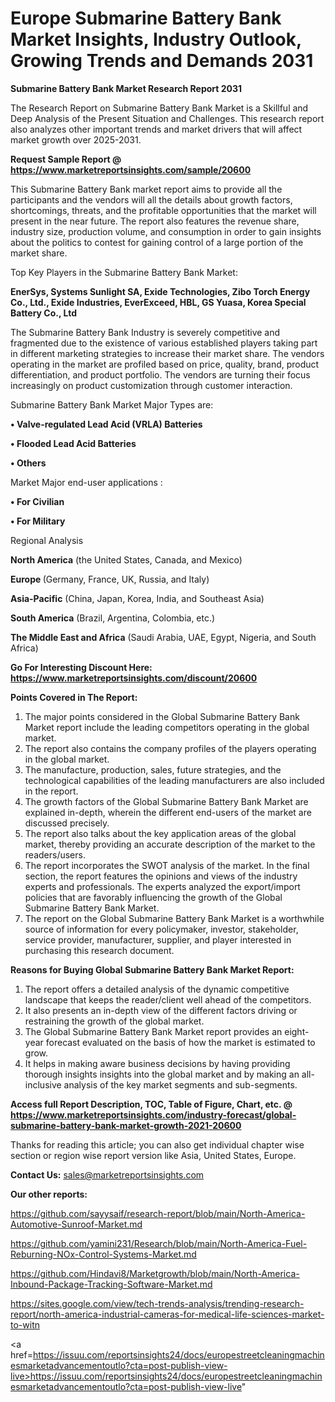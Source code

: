 # Europe Submarine Battery Bank Market Insights, Industry Outlook, Growing Trends and Demands 2031

<strong>Submarine Battery Bank Market Research Report 2031</strong>

The Research Report on Submarine Battery Bank Market is a Skillful and Deep Analysis of the Present Situation and Challenges. This research report also analyzes other important trends and market drivers that will affect market growth over 2025-2031.

<strong>Request Sample Report @ <a href=https://www.marketreportsinsights.com/sample/20600>https://www.marketreportsinsights.com/sample/20600</a></strong>

This Submarine Battery Bank market report aims to provide all the participants and the vendors will all the details about growth factors, shortcomings, threats, and the profitable opportunities that the market will present in the near future. The report also features the revenue share, industry size, production volume, and consumption in order to gain insights about the politics to contest for gaining control of a large portion of the market share.

Top Key Players in the Submarine Battery Bank Market:

<strong>EnerSys, Systems Sunlight SA, Exide Technologies, Zibo Torch Energy Co., Ltd., Exide Industries, EverExceed, HBL, GS Yuasa, Korea Special Battery Co., Ltd</strong>

The Submarine Battery Bank Industry is severely competitive and fragmented due to the existence of various established players taking part in different marketing strategies to increase their market share. The vendors operating in the market are profiled based on price, quality, brand, product differentiation, and product portfolio. The vendors are turning their focus increasingly on product customization through customer interaction.

Submarine Battery Bank Market Major Types are:

<strong>• Valve-regulated Lead Acid (VRLA) Batteries

• Flooded Lead Acid Batteries

• Others</strong>

Market Major end-user applications :

<strong>• For Civilian

• For Military</strong>

Regional Analysis

</u><strong><b>North America</b></strong> (the United States, Canada, and Mexico)

<strong><b>Europe </b></strong>(Germany, France, UK, Russia, and Italy)

<strong><b>Asia-Pacific</b></strong> (China, Japan, Korea, India, and Southeast Asia)

<strong><b>South America</b></strong> (Brazil, Argentina, Colombia, etc.)

<strong><b>The Middle East and Africa</b></strong> (Saudi Arabia, UAE, Egypt, Nigeria, and South Africa)

<strong>Go For Interesting Discount Here: <a href=https://www.marketreportsinsights.com/discount/20600>https://www.marketreportsinsights.com/discount/20600</a></strong>

<strong>Points Covered in The Report:</strong>
<ol>
  <li>The major points considered in the Global Submarine Battery Bank Market report include the leading competitors operating in the global market.</li>
  <li>The report also contains the company profiles of the players operating in the global market.</li>
  <li>The manufacture, production, sales, future strategies, and the technological capabilities of the leading manufacturers are also included in the report.</li>
  <li>The growth factors of the Global Submarine Battery Bank Market are explained in-depth, wherein the different end-users of the market are discussed precisely.</li>
  <li>The report also talks about the key application areas of the global market, thereby providing an accurate description of the market to the readers/users.</li>
  <li>The report incorporates the SWOT analysis of the market. In the final section, the report features the opinions and views of the industry experts and professionals. The experts analyzed the export/import policies that are favorably influencing the growth of the Global Submarine Battery Bank Market.</li>
  <li>The report on the Global Submarine Battery Bank Market is a worthwhile source of information for every policymaker, investor, stakeholder, service provider, manufacturer, supplier, and player interested in purchasing this research document.</li>
</ol>
<strong>Reasons for Buying Global Submarine Battery Bank Market Report:</strong>

<ol>
  <li>The report offers a detailed analysis of the dynamic competitive landscape that keeps the reader/client well ahead of the competitors.</li>
  <li>It also presents an in-depth view of the different factors driving or restraining the growth of the global market.</li>
  <li>The Global Submarine Battery Bank Market report provides an eight-year forecast evaluated on the basis of how the market is estimated to grow.</li>
  <li>It helps in making aware business decisions by having providing thorough insights insights into the global market and by making an all-inclusive analysis of the key market segments and sub-segments.</li>
</ol>
<strong>Access full Report Description, TOC, Table of Figure, Chart, etc. @ <a href=https://www.marketreportsinsights.com/industry-forecast/global-submarine-battery-bank-market-growth-2021-20600>https://www.marketreportsinsights.com/industry-forecast/global-submarine-battery-bank-market-growth-2021-20600</a></strong>


Thanks for reading this article; you can also get individual chapter wise section or region wise report version like Asia, United States, Europe.

<strong>Contact Us:</strong>
sales@marketreportsinsights.com

<strong>Our other reports:</strong>

<a href=https://github.com/sayysaif/research-report/blob/main/North-America-Automotive-Sunroof-Market.md>https://github.com/sayysaif/research-report/blob/main/North-America-Automotive-Sunroof-Market.md</a>

<a href=https://github.com/yamini231/Research/blob/main/North-America-Fuel-Reburning-NOx-Control-Systems-Market.md>https://github.com/yamini231/Research/blob/main/North-America-Fuel-Reburning-NOx-Control-Systems-Market.md</a>

<a href=https://github.com/Hindavi8/Marketgrowth/blob/main/North-America-Inbound-Package-Tracking-Software-Market.md>https://github.com/Hindavi8/Marketgrowth/blob/main/North-America-Inbound-Package-Tracking-Software-Market.md</a>

<a href=https://sites.google.com/view/tech-trends-analysis/trending-research-report/north-america-industrial-cameras-for-medical-life-sciences-market-to-witn>https://sites.google.com/view/tech-trends-analysis/trending-research-report/north-america-industrial-cameras-for-medical-life-sciences-market-to-witn</a>

<a href=https://issuu.com/reportsinsights24/docs/europestreetcleaningmachinesmarketadvancementoutlo?cta=post-publish-view-live>https://issuu.com/reportsinsights24/docs/europestreetcleaningmachinesmarketadvancementoutlo?cta=post-publish-view-live</a>"

